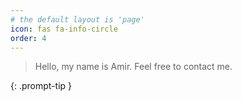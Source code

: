 ```yaml
---
# the default layout is 'page'
icon: fas fa-info-circle
order: 4
---
```


> Hello, my name is Amir. Feel free to contact me.

{: .prompt-tip }

